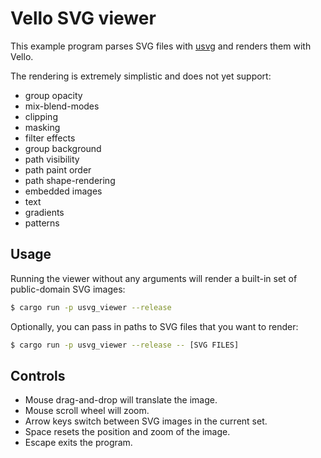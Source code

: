 # Vello SVG viewer

This example program parses SVG files with [usvg](https://crates.io/crates/usvg) and renders them with Vello.

The rendering is extremely simplistic and does not yet support:

- group opacity
- mix-blend-modes
- clipping
- masking
- filter effects
- group background
- path visibility
- path paint order
- path shape-rendering
- embedded images
- text
- gradients
- patterns

## Usage

Running the viewer without any arguments will render a built-in set of public-domain SVG images:

```bash
$ cargo run -p usvg_viewer --release
```

Optionally, you can pass in paths to SVG files that you want to render:

```bash
$ cargo run -p usvg_viewer --release -- [SVG FILES]
```

## Controls

- Mouse drag-and-drop will translate the image.
- Mouse scroll wheel will zoom.
- Arrow keys switch between SVG images in the current set.
- Space resets the position and zoom of the image.
- Escape exits the program.
